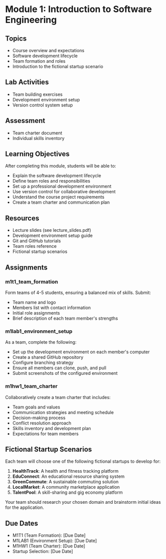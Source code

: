 # Module 1: Introduction to Software Engineering

## Topics
- Course overview and expectations
- Software development lifecycle
- Team formation and roles
- Introduction to the fictional startup scenario

## Lab Activities
- Team building exercises
- Development environment setup
- Version control system setup

## Assessment
- Team charter document
- Individual skills inventory

## Learning Objectives
After completing this module, students will be able to:
- Explain the software development lifecycle
- Define team roles and responsibilities
- Set up a professional development environment
- Use version control for collaborative development
- Understand the course project requirements
- Create a team charter and communication plan

## Resources
- Lecture slides (see lecture_slides.pdf)
- Development environment setup guide
- Git and GitHub tutorials
- Team roles reference
- Fictional startup scenarios

## Assignments
### m1t1_team_formation
Form teams of 4-5 students, ensuring a balanced mix of skills. Submit:
- Team name and logo
- Members list with contact information
- Initial role assignments
- Brief description of each team member's strengths

### m1lab1_environment_setup
As a team, complete the following:
- Set up the development environment on each member's computer
- Create a shared GitHub repository
- Configure branching strategy
- Ensure all members can clone, push, and pull
- Submit screenshots of the configured environment

### m1hw1_team_charter
Collaboratively create a team charter that includes:
- Team goals and values
- Communication strategies and meeting schedule
- Decision-making process
- Conflict resolution approach
- Skills inventory and development plan
- Expectations for team members

## Fictional Startup Scenarios
Each team will choose one of the following fictional startups to develop for:

1. **HealthTrack**: A health and fitness tracking platform
2. **EduConnect**: An educational resource sharing system
3. **GreenCommute**: A sustainable commuting solution
4. **LocalMarket**: A community marketplace application
5. **TalentPool**: A skill-sharing and gig economy platform

Your team should research your chosen domain and brainstorm initial ideas for the application.

## Due Dates
- M1T1 (Team Formation): [Due Date]
- M1LAB1 (Environment Setup): [Due Date]
- M1HW1 (Team Charter): [Due Date]
- Startup Selection: [Due Date]